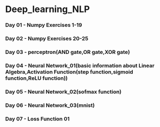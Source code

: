 # Deep_learning_NLP

### Day 01 - Numpy Exercises 1-19

### Day 02 - Numpy Exercises 20-25

### Day 03 - perceptron(AND gate,OR gate,XOR gate)

### Day 04 - Neural Network_01(basic information about Linear Algebra,Activation Function(step function,sigmoid function,ReLU function))

### Day 05 - Neural Network_02(sofmax function) 

### Day 06 - Neural Network_03(mnist) 

### Day 07 - Loss Function 01  
